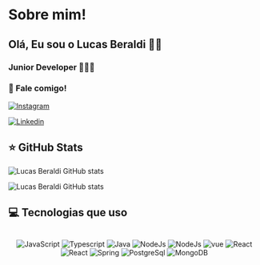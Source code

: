 # Sobre mim!

## Olá, Eu sou o Lucas Beraldi 👋🏼

### Junior Developer  🙋🏽‍♂️

### 🎯 Fale comigo!
[![Instagram](https://img.shields.io/badge/Instagram-E4405F?style=for-the-badge&logo=instagram&logoColor=white)](https://www.instagram.com/lucas.beraldii/)

[![Linkedin](https://img.shields.io/badge/LinkedIn-0077B5?style=for-the-badge&logo=linkedin&logoColor=white)](https://www.linkedin.com/in/lucas-beraldi-b632a614b/)

## ⭐ GitHub Stats
![Lucas Beraldi GitHub stats](https://github-readme-stats.vercel.app/api?username=LBeraldi&theme=radical&show_icons=true&hide_border=true&count_private=true)

![Lucas Beraldi GitHub stats](https://github-readme-stats.vercel.app/api/top-langs/?username=LBeraldi&theme=radical&show_icons=true&hide_border=true&layout=compact)

## 💻 Tecnologias que uso 

<div style="display: inline_block" align="center"><br/>
<img aling="center" alt="JavaScript" src="https://img.shields.io/badge/JavaScript-F7DF1E?style=for-the-badge&logo=javascript&logoColor=black"/>
<img aling="center" alt="Typescript" src="https://img.shields.io/badge/TypeScript-007ACC?style=for-the-badge&logo=typescript&logoColor=white"/>
<img aling="center" alt="Java" src="https://img.shields.io/badge/Java-ED8B00?style=for-the-badge&logo=openjdk&logoColor=white"/>
<img aling="center" alt="NodeJs" src="https://img.shields.io/badge/Node.js-43853D?style=for-the-badge&logo=node.js&logoColor=white"/>
 <img aling="center" alt="NodeJs" src="https://img.shields.io/badge/Express.js-404D59?style=for-the-badge"/>
<img aling="center" alt="vue" src="https://img.shields.io/badge/Vue.js-35495E?style=for-the-badge&logo=vue.js&logoColor=4FC08D"/>
<img aling="center" alt="React" src="https://img.shields.io/badge/React-20232A?style=for-the-badge&logo=react&logoColor=61DAFB"/>
<img aling="center" alt="React" src="https://img.shields.io/badge/AngularJS-E23237?style=for-the-badge&logo=angularjs&logoColor=white"/>
<img aling="center" alt="Spring" src="https://img.shields.io/badge/Spring-6DB33F?style=for-the-badge&logo=spring&logoColor=white"/>
 <img aling="center" alt="PostgreSql" src="https://img.shields.io/badge/PostgreSQL-316192?style=for-the-badge&logo=postgresql&logoColor=white"/>
 <img aling="center" alt="MongoDB" src="https://img.shields.io/badge/MongoDB-4EA94B?style=for-the-badge&logo=mongodb&logoColor=white"/>
</div>


